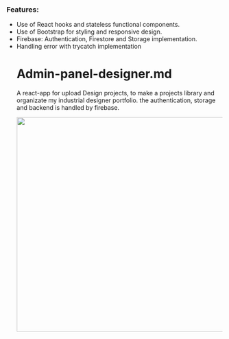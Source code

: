 ### Features:

<ul>
  <li>Use of React hooks and stateless functional components.
  <li>Use of Bootstrap for styling and responsive design.
  <li>Firebase: Authentication, Firestore and Storage implementation.
  <li>Handling error with trycatch implementation
    
# Admin-panel-designer.md
    
A react-app for upload Design projects, to make a projects library and organizate my industrial designer portfolio. the authentication, storage and backend is handled by firebase.
     
<p align="center">
  <img src="https://user-images.githubusercontent.com/82784278/132333048-1a42cd76-5e7d-4ea6-8870-39c17a6d1414.png" width="500"/>
</p>

